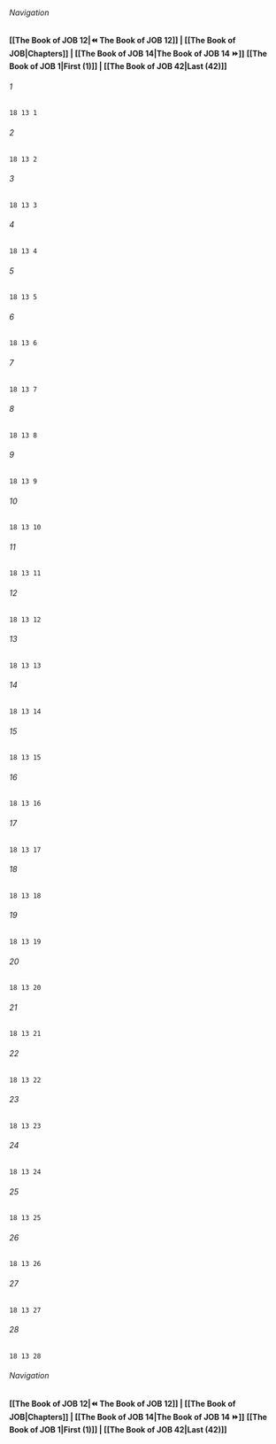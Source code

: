 
###### Navigation
**[[The Book of JOB 12|⏪ The Book of JOB 12]] | [[The Book of JOB|Chapters]] | [[The Book of JOB 14|The Book of JOB 14 ⏩]]**
**[[The Book of JOB 1|First (1)]] | [[The Book of JOB 42|Last (42)]]**

###### 1
``` verse
18 13 1 
```
###### 2
``` verse
18 13 2 
```
###### 3
``` verse
18 13 3 
```
###### 4
``` verse
18 13 4 
```
###### 5
``` verse
18 13 5 
```
###### 6
``` verse
18 13 6 
```
###### 7
``` verse
18 13 7 
```
###### 8
``` verse
18 13 8 
```
###### 9
``` verse
18 13 9 
```
###### 10
``` verse
18 13 10 
```
###### 11
``` verse
18 13 11 
```
###### 12
``` verse
18 13 12 
```
###### 13
``` verse
18 13 13 
```
###### 14
``` verse
18 13 14 
```
###### 15
``` verse
18 13 15 
```
###### 16
``` verse
18 13 16 
```
###### 17
``` verse
18 13 17 
```
###### 18
``` verse
18 13 18 
```
###### 19
``` verse
18 13 19 
```
###### 20
``` verse
18 13 20 
```
###### 21
``` verse
18 13 21 
```
###### 22
``` verse
18 13 22 
```
###### 23
``` verse
18 13 23 
```
###### 24
``` verse
18 13 24 
```
###### 25
``` verse
18 13 25 
```
###### 26
``` verse
18 13 26 
```
###### 27
``` verse
18 13 27 
```
###### 28
``` verse
18 13 28 
```

###### Navigation
**[[The Book of JOB 12|⏪ The Book of JOB 12]] | [[The Book of JOB|Chapters]] | [[The Book of JOB 14|The Book of JOB 14 ⏩]]**
**[[The Book of JOB 1|First (1)]] | [[The Book of JOB 42|Last (42)]]**

